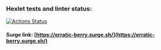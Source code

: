 ### Hexlet tests and linter status:
[![Actions Status](https://github.com/paalso/layout-designer-project-lvl1/workflows/hexlet-check/badge.svg)](https://github.com/paalso/layout-designer-project-lvl1/actions)

#### Surge link: [https://erratic-berry.surge.sh/](https://erratic-berry.surge.sh/)
